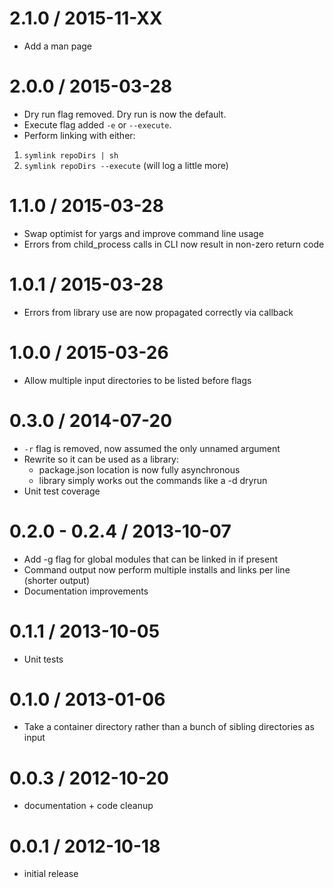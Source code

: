 2.1.0 / 2015-11-XX
=================
  * Add a man page

2.0.0 / 2015-03-28
=================
  * Dry run flag removed. Dry run is now the default.
  * Execute flag added `-e` or `--execute`.
  * Perform linking with either:
   1. `symlink repoDirs | sh`
   2. `symlink repoDirs --execute` (will log a little more)

1.1.0 / 2015-03-28
=================
  * Swap optimist for yargs and improve command line usage
  * Errors from child_process calls in CLI now result in non-zero return code

1.0.1 / 2015-03-28
==================
  * Errors from library use are now propagated correctly via callback

1.0.0 / 2015-03-26
==================
  * Allow multiple input directories to be listed before flags

0.3.0 / 2014-07-20
==================
  * `-r` flag is removed, now assumed the only unnamed argument
  * Rewrite so it can be used as a library:
    - package.json location is now fully asynchronous
    - library simply works out the commands like a -d dryrun
  * Unit test coverage

0.2.0 - 0.2.4 / 2013-10-07
==================
  * Add -g flag for global modules that can be linked in if present
  * Command output now perform multiple installs and links per line (shorter output)
  * Documentation improvements

0.1.1 / 2013-10-05
==================
  * Unit tests

0.1.0 / 2013-01-06
==================
  * Take a container directory rather than a bunch of sibling directories as input

0.0.3 / 2012-10-20
==================
  * documentation + code cleanup

0.0.1 / 2012-10-18
==================
  * initial release

